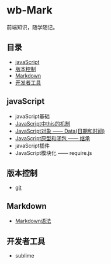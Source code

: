 # wb-Mark

前端知识，随学随记。

## 目录

- [javaScript](#javaScript)
- [版本控制](#版本控制)
- [Markdown](#Markdown)
- [开发者工具](#开发者工具)


## javaScript
- javaScript基础
- [JavaScript中this的机制](./Marklist/NO.1)
- [JavaScript对象 —— Data(日期和时间)](./Marklist/NO.2)
- [JavaScript原型和闭包 —— 继承](./Marklist/NO.3)
- javaScript插件
-  JavaScript模块化 —— require.js

## 版本控制
- [git](./Marklist/NO.5)

## Markdown
- [Markdown语法](./Marklist/NO.4)

## 开发者工具
- sublime

  

